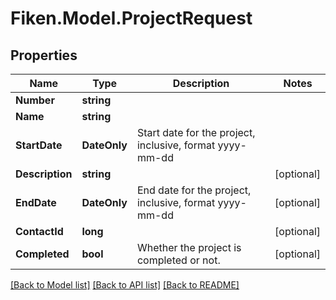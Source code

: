 # Fiken.Model.ProjectRequest

## Properties

Name | Type | Description | Notes
------------ | ------------- | ------------- | -------------
**Number** | **string** |  | 
**Name** | **string** |  | 
**StartDate** | **DateOnly** | Start date for the project, inclusive, format yyyy-mm-dd | 
**Description** | **string** |  | [optional] 
**EndDate** | **DateOnly** | End date for the project, inclusive, format yyyy-mm-dd | [optional] 
**ContactId** | **long** |  | [optional] 
**Completed** | **bool** | Whether the project is completed or not. | [optional] 

[[Back to Model list]](../../README.md#documentation-for-models) [[Back to API list]](../../README.md#documentation-for-api-endpoints) [[Back to README]](../../README.md)


